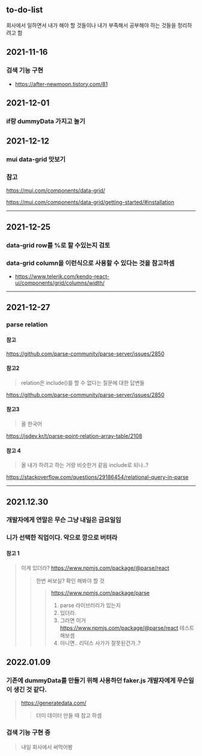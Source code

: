 ## to-do-list
회사에서 일하면서 내가 해야 할 것들이나 내가 부족해서 공부해야 하는 것들을 정리하려고 함

## 2021-11-16
### 검색 기능 구현
+ https://after-newmoon.tistory.com/81


## 2021-12-01
### if랑 dummyData 가지고 놀기

## 2021-12-12
### mui data-grid 맛보기

### 참고
https://mui.com/components/data-grid/

https://mui.com/components/data-grid/getting-started/#installation

<hr>

## 2021-12-25
### data-grid row를 %로 할 수있는지 검토
### data-grid column을 이런식으로 사용할 수 있다는 것을 참고하셈
+ https://www.telerik.com/kendo-react-ui/components/grid/columns/width/

<hr>

## 2021-12-27
### parse relation
#### 참고
https://github.com/parse-community/parse-server/issues/2850

#### 참고2 
> relation은 include()를 할 수 없다는 질문에 대한 답변들

https://github.com/parse-community/parse-server/issues/2850

#### 참고3
> 올 한국어

https://jsdev.kr/t/parse-point-relation-array-table/2108

#### 참고 4
> 올 내가 하려고 하는 거랑 비슷한거 같음
> include로 되나..?

https://stackoverflow.com/questions/29186454/relational-query-in-parse

<hr>

## 2021.12.30
### 개발자에게 연말은 무슨 그냥 내일은 금요일임 
### 니가 선택한 직업이다. 악으로 깡으로 버텨라
#### 참고 1
> 이게 있더라?
> https://www.npmjs.com/package/@parse/react
>> 한번 써보실?
>> 확인 해봐야 할 것
>>> https://www.npmjs.com/package/parse
>>> 1. parse 라이브러리가 있는지
>>> 2. 있더라.
>>> 3. 그러면 이거 https://www.npmjs.com/package/@parse/react 테스트 해보셈 
>>> 4. 아니면.. 리덕스 사가가 잘못된건가..?

## 2022.01.09
### 기존에 dummyData를 만들기 위해 사용하던 faker.js 개발자에게 무슨일이 생긴 것 같다.
> https://generatedata.com/
>> 더미 데이터 만들 때 참고 하셈

### 검색 기능 구현 중
> 내일 회사에서 써먹어봥